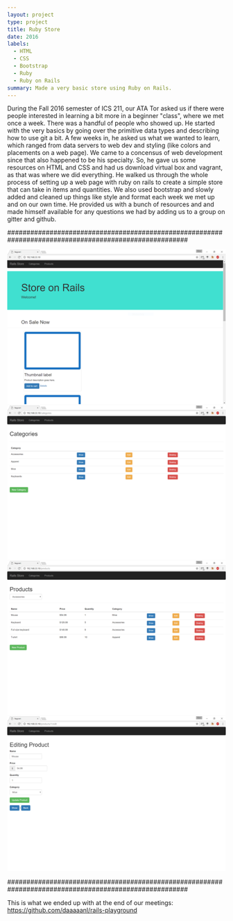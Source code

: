 ```yaml
---
layout: project
type: project
title: Ruby Store
date: 2016
labels:
  - HTML
  - CSS
  - Bootstrap
  - Ruby
  - Ruby on Rails
summary: Made a very basic store using Ruby on Rails. 
---
```


During the Fall 2016 semester of ICS 211, our ATA Tor asked us if there were people interested in learning a bit more in a beginner "class", where we met once a week. There was a handful of people who showed up. He started with the very basics by going over the primitive data types and describing how to use git a bit. A few weeks in, he asked us what we wanted to learn, which ranged from data servers to web dev and styling (like colors and placements on a web page). We came to a concensus of web development since that also happened to be his specialty. So, he gave us some resources on HTML and CSS and had us download virtual box and vagrant, as that was where we did everything. He walked us through the whole process of setting up a web page with ruby on rails to create a simple store that can take in items and quantities. We also used bootstrap and slowly added and cleaned up things like style and format each week we met up and on our own time. He provided us with a bunch of resources and and made himself available for any questions we had by adding us to a group on gitter and github. 

#######################################################################################################

<img class="ui medium left floated rounded image" src="../images/rails_store1.PNG">
<img class="ui medium right floated rounded image" src="../images/rails_store2.PNG">
<img class="ui medium left floated rounded image" src="../images/rails_store3.PNG">
<img class="ui medium right floated rounded image" src="../images/rails_store4.PNG">

#######################################################################################################


This is what we ended up with at the end of our meetings:
https://github.com/daaaaanl/rails-playground

